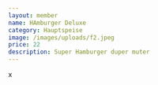 ```yaml
---
layout: member
name: HAmburger Deluxe
category: Hauptspeise
image: /images/uploads/f2.jpeg
price: 22
description: Super Hamburger duper muter
---
```

x